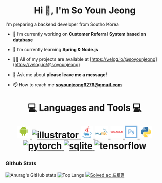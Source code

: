 <h1 align="center">Hi 👋, I'm So Youn Jeong </h1>


 I'm preparing a backend developer from Southo Korea


- 🔭 I’m currently working on **Customer Referral System based on database**

- 🌱 I’m currently learning **Spring & Node.js**

- 👨‍💻 All of my projects are available at [https://velog.io/@soyounjeong](https://velog.io/@soyounjeong)

- 💬 Ask me about **please leave me a message!**

- 📫 How to reach me **soyounjeong6276@gmail.com**



<h1 align="center"> 💻 Languages and Tools 💻
<p align="center"> <a href="https://developer.android.com" target="_blank"> <img src="https://raw.githubusercontent.com/devicons/devicon/master/icons/android/android-original-wordmark.svg" alt="android" width="40" height="40"/> </a> <a href="https://www.adobe.com/in/products/illustrator.html" target="_blank"> <img src="https://www.vectorlogo.zone/logos/adobe_illustrator/adobe_illustrator-icon.svg" alt="illustrator" width="40" height="40"/> </a> <a href="https://www.java.com" target="_blank"> <img src="https://raw.githubusercontent.com/devicons/devicon/master/icons/java/java-original.svg" alt="java" width="40" height="40"/> </a> <a href="https://www.mysql.com/" target="_blank"> <img src="https://raw.githubusercontent.com/devicons/devicon/master/icons/mysql/mysql-original-wordmark.svg" alt="mysql" width="40" height="40"/> </a> <a href="https://www.oracle.com/" target="_blank"> <img src="https://raw.githubusercontent.com/devicons/devicon/master/icons/oracle/oracle-original.svg" alt="oracle" width="40" height="40"/> </a> <a href="https://www.photoshop.com/en" target="_blank"> <img src="https://raw.githubusercontent.com/devicons/devicon/master/icons/photoshop/photoshop-line.svg" alt="photoshop" width="40" height="40"/> </a> <a href="https://www.python.org" target="_blank"> <img src="https://raw.githubusercontent.com/devicons/devicon/master/icons/python/python-original.svg" alt="python" width="40" height="40"/> </a> <a href="https://pytorch.org/" target="_blank"> <img src="https://www.vectorlogo.zone/logos/pytorch/pytorch-icon.svg" alt="pytorch" width="40" height="40"/> </a> <a href="https://www.sqlite.org/" target="_blank"> <img src="https://www.vectorlogo.zone/logos/sqlite/sqlite-icon.svg" alt="sqlite" width="40" height="40"/> </a>  <img src="https://www.vectorlogo.zone/logos/tensorflow/tensorflow-icon.svg" alt="tensorflow" width="40" height="40"/> </a> </p>




### Github Stats
![Anurag's GitHub stats](https://github-readme-stats.vercel.app/api?username=soyounjeong&show_icons=true&theme=dracula) 
![Top Langs](https://github-readme-stats.vercel.app/api/top-langs/?username=soyounjeong&layout=compact&theme=tokyonight)
[![Solved.ac 프로필](http://mazassumnida.wtf/api/v2/generate_badge?boj=wd1336syj)](https://solved.ac/wd1336syj)


